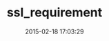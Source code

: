 ---
layout: post
title:  "ssl_requirement"
repo:   "rails/ssl_requirement"
date:   2015-02-18 17:03:29
gemurl: http://github.com/rails/ssl_requirement
---